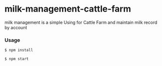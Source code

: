 # milk-management-cattle-farm
milk management is a simple Using for Cattle Farm and maintain milk record by account

### Usage

```sh
$ npm install
```

```sh
$ npm start
